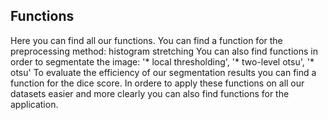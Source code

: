 ## Functions
Here you can find all our functions. You can find a function for the preprocessing method: histogram stretching
You can also find functions in order to segmentate the image: '* local thresholding', '* two-level otsu', '* otsu'
To evaluate the efficiency of our segmentation results you can find a function for the dice score. 
In ordere to apply these functions on all our datasets easier and more clearly you can also find functions for the application. 